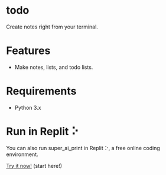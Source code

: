# todo
Create notes right from your terminal.

# Features
- Make notes, lists, and todo lists.

# Requirements
- Python 3.x

# Run in Replit ⠕

You can also run super_ai_print in Replit ⠕, a free online coding environment.

[Try it now!](https://replit.com/@dsalvador/todo) (start here!)
